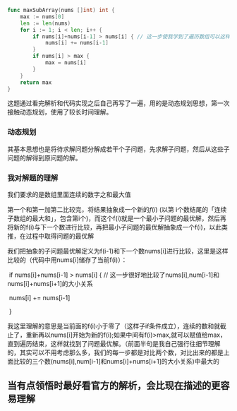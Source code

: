 ```go
func maxSubArray(nums []int) int {
	max := nums[0]
	len := len(nums)
	for i := 1; i < len; i++ {
		if nums[i]+nums[i-1] > nums[i] { // 这一步使我学到了遍历数组可以这样避免nums[len]的问题
			nums[i] += nums[i-1]
		}
		if nums[i] > max {
			max = nums[i]
		}
	}
	return max
}
```

这题通过看完解析和代码实现之后自己再写了一遍，用的是动态规划思想，第一次接触动态规划，使用了较长时间理解。

### 动态规划

其基本思想也是将待求解问题分解成若干个子问题，先求解子问题，然后从这些子问题的解得到原问题的解。

### 我对解题的理解

我们要求的是数组里面连续的数字之和最大值

第一个和第一加第二比较完，将结果抽象成一个新的*f*(*i*) (以第 i个数结尾的「连续子数组的最大和」，包含第i个)，而这个f(i)就是一个最小子问题的最优解，然后再将新的f(i)与下一个数进行比较，再把最小子问题的最优解抽象成一个f(i)，以此类推，在过程中取得问题的最优解

我们把抽象的子问题最优解定义为f(i-1)和下一个数nums[i]进行比较，这里是这样比较的（代码中用nums[i]储存了当前f(i)）：

​						if nums[i]+nums[i-1] > nums[i] {  // 这一步很好地比较了nums[i],num[i-1]和nums[i]+nums[i+1]的大小关系

​						     nums[i]  += nums[i-1]

​						}

我这里理解的意思是当前面的f(i)小于零了（这样子if条件成立），连续的数和就截止了，重新再以nums[i]开始为新的f(i);如果中间有f(i)>max,就可以赋值给max，直到遍历结束，这样就找到了问题最优解。（前面半句是我自己强行往细节理解的，其实可以不用考虑那么多，我们的每一步都是对比两个数，对比出来的都是上面比较的三个数(nums[i],num[i-1]和nums[i]+nums[i+1]的大小关系)中最大的

## 当有点领悟时最好看官方的解析，会比现在描述的更容易理解